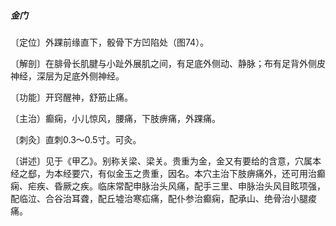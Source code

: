 ##### 金门

〔定位〕外踝前缘直下，骰骨下方凹陷处（图74）。

〔解剖〕在腓骨长肌腱与小趾外展肌之间，有足底外侧动、静脉；布有足背外侧皮神经，深层为足底外侧神经。

〔功能〕开窍醒神，舒筋止痛。

〔主治）癫痫，小儿惊风，腰痛，下肢痹痛，外踝痛。

〔刺灸〕直刺0.3〜0.5寸。可灸。

〔讲述〕见于《甲乙》。别称关梁、梁关。贵重为金，金又有要给的含意，穴属本经之郄，为本经要穴，有似金玉之贵重，因名。本穴主治下肢痹痛外，还可用治癫痫、疟疾、昏厥之疾。临床常配申脉治头风痛，配手三里、申脉治头风目眩项强，配临泣、合谷治耳聋，配丘墟治寒疝痛，配仆参治癫痫，配承山、绝骨治小腿痠痛。
